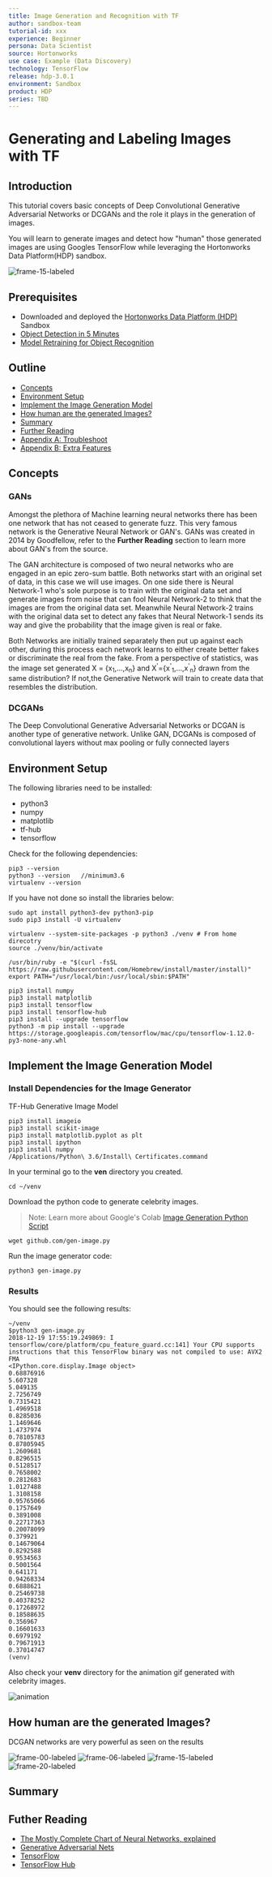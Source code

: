 ```yaml
---
title: Image Generation and Recognition with TF
author: sandbox-team
tutorial-id: xxx
experience: Beginner
persona: Data Scientist
source: Hortonworks
use case: Example (Data Discovery)
technology: TensorFlow
release: hdp-3.0.1
environment: Sandbox
product: HDP
series: TBD
---
```


# Generating and Labeling Images with TF

## Introduction

This tutorial covers basic concepts of Deep Convolutional Generative Adversarial Networks or DCGANs and the role it plays in the generation of images.

You will learn to generate images and detect how "human" those generated images are using Googles TensorFlow while leveraging the Hortonworks Data Platform(HDP) sandbox.

![frame-15-labeled](assets/frame-15-labeled.jpg)

## Prerequisites

- Downloaded and deployed the [Hortonworks Data Platform (HDP)](https://hortonworks.com/downloads/#sandbox) Sandbox
- [Object Detection in 5 Minutes](http://hortonworks.com//tutorial/object-detection-in-5-minutes)
- [Model Retraining for Object Recognition](http://hortonworks.com//tutorial/model-retraining-for-object-recognition)

## Outline

- [Concepts](#concepts)
- [Environment Setup](#environment-setup)
- [Implement the Image Generation Model](#implement-the-image-generation-model)
- [How human are the generated Images?](#how-human-are-the-generated-images?)
- [Summary](#summary)
- [Further Reading](#further-reading)
- [Appendix A: Troubleshoot](#appendix-a-troubleshoot)
- [Appendix B: Extra Features](#appendix-b-extra-features)

## Concepts

### GANs

Amongst the plethora of Machine learning neural networks there has been one network that has not ceased to generate fuzz. This very famous network is the Generative Neural Network or GAN's. GANs was created in 2014 by Goodfellow, refer to the **Further Reading** section to learn more about GAN's from the source.

The GAN architecture is composed of two neural networks who are engaged in an epic zero-sum battle. Both networks start with an original set of data, in this case we will use images. On one side there is Neural Network-1 who's sole purpose is to train with the original data set and generate images from noise that can fool  Neural Network-2 to think that the images are from the original data set. Meanwhile Neural Network-2 trains with the original data set to detect any fakes that Neural Network-1 sends its way and give the probability that the image given is real or fake.

Both Networks are initially trained separately then put up against each other, during this process each network learns to either create better fakes or discriminate the real from the fake. From a perspective of statistics, was the image set generated X = {x<sub>1</sub>,...,x<sub>n</sub>} and X<sup>'</sup>={x<sup>'</sup><sub>1</sub>,...,x<sup>'</sup><sub>n</sub>} drawn from the same distribution? If not,the Generative Network will train to create data that resembles the distribution.

### DCGANs

The Deep Convolutional Generative Adversarial Networks or DCGAN is another type of generative network. Unlike GAN, DCGANs is composed of convolutional layers  without max pooling or fully connected layers

## Environment Setup

The following libraries need to be installed:

- python3
- numpy
- matplotlib
- tf-hub
- tensorflow

Check for the following dependencies:
```
pip3 --version
python3 --version   //minimum3.6
virtualenv --version
```

If you have not done so install the libraries below:

```
sudo apt install python3-dev python3-pip
sudo pip3 install -U virtualenv
```

```
virtualenv --system-site-packages -p python3 ./venv # From home direcotry
source ./venv/bin/activate
```

```
/usr/bin/ruby -e "$(curl -fsSL https://raw.githubusercontent.com/Homebrew/install/master/install)"
export PATH="/usr/local/bin:/usr/local/sbin:$PATH"

pip3 install numpy
pip3 install matplotlib
pip3 install tensorflow
pip3 install tensorflow-hub
pip3 install --upgrade tensorflow
python3 -m pip install --upgrade https://storage.googleapis.com/tensorflow/mac/cpu/tensorflow-1.12.0-py3-none-any.whl
```

## Implement the Image Generation Model

### Install Dependencies for the Image Generator

TF-Hub Generative Image Model

```
pip3 install imageio
pip3 install scikit-image
pip3 install matplotlib.pyplot as plt
pip3 install ipython
pip3 install numpy
/Applications/Python\ 3.6/Install\ Certificates.command
```

In your terminal go to the **ven** directory you created.

```
cd ~/venv
```

Download the python code to generate celebrity images.

>Note: Learn more about Google's Colab [Image Generation Python Script](https://github.com/tensorflow/hub/blob/master/examples/colab/tf_hub_generative_image_module.ipynb)

~~~
wget github.com/gen-image.py
~~~

Run the image generator code:

~~~
python3 gen-image.py
~~~

### Results
You should see the following results:

~~~
~/venv
$python3 gen-image.py
2018-12-19 17:55:19.249869: I tensorflow/core/platform/cpu_feature_guard.cc:141] Your CPU supports instructions that this TensorFlow binary was not compiled to use: AVX2 FMA
<IPython.core.display.Image object>
0.68876916
5.607328
5.049135
2.7256749
0.7315421
1.4969518
0.8285036
1.1469646
1.4737974
0.78105783
0.87805945
1.2609681
0.8296515
0.5128517
0.7658002
0.2812683
1.0127488
1.3108158
0.95765066
0.1757649
0.3891008
0.22717363
0.20078099
0.379921
0.14679064
0.8292588
0.9534563
0.5001564
0.641171
0.94268334
0.6888621
0.25469738
0.40378252
0.17268972
0.18588635
0.356967
0.16601633
0.6979192
0.79671913
0.37014747
(venv)
~~~

Also check your **venv** directory for the animation gif generated with celebrity images.

![animation](assets/animation.gif)

## How human are the generated Images?

DCGAN networks are very powerful as seen on the results 



![frame-00-labeled](assets/frame-00-labeled.jpg) ![frame-06-labeled](assets/frame-06-labeled.jpg)
![frame-15-labeled](assets/frame-15-labeled.jpg) ![frame-20-labeled](assets/frame-20-labeled.jpg)

## Summary




## Futher Reading 

- [The Mostly Complete Chart of Neural Networks, explained](https://towardsdatascience.com/the-mostly-complete-chart-of-neural-networks-explained-3fb6f2367464)
- [Generative Adversarial Nets](https://arxiv.org/pdf/1406.2661.pdf)
- [TensorFlow](https://www.tensorflow.org/)
- [TensorFlow Hub](https://www.tensorflow.org/hub/)